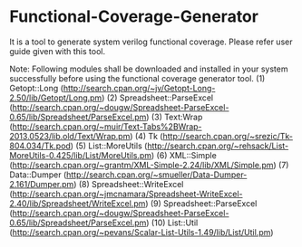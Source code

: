 # Functional-Coverage-Generator

It is a tool to generate system verilog functional coverage.
Please refer user guide given with this tool.

Note:
Following modules shall be downloaded and installed in your system successfully before using the functional coverage generator tool.
(1) Getopt::Long (http://search.cpan.org/~jv/Getopt-Long-2.50/lib/Getopt/Long.pm)
(2) Spreadsheet::ParseExcel (http://search.cpan.org/~dougw/Spreadsheet-ParseExcel-0.65/lib/Spreadsheet/ParseExcel.pm)
(3) Text:Wrap (http://search.cpan.org/~muir/Text-Tabs%2BWrap-2013.0523/lib.old/Text/Wrap.pm)
(4) Tk (http://search.cpan.org/~srezic/Tk-804.034/Tk.pod)
(5) List::MoreUtils (http://search.cpan.org/~rehsack/List-MoreUtils-0.425/lib/List/MoreUtils.pm)
(6) XML::Simple (http://search.cpan.org/~grantm/XML-Simple-2.24/lib/XML/Simple.pm)
(7) Data::Dumper (http://search.cpan.org/~smueller/Data-Dumper-2.161/Dumper.pm)
(8) Spreadsheet::WriteExcel (http://search.cpan.org/~jmcnamara/Spreadsheet-WriteExcel-2.40/lib/Spreadsheet/WriteExcel.pm)
(9) Spreadsheet::ParseExcel (http://search.cpan.org/~dougw/Spreadsheet-ParseExcel-0.65/lib/Spreadsheet/ParseExcel.pm)
(10) List::Util (http://search.cpan.org/~pevans/Scalar-List-Utils-1.49/lib/List/Util.pm)
